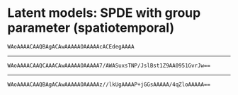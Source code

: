 # Latent models: SPDE with group parameter (spatiotemporal)

    WAoAAAACAAQBAgACAwAAAAAOAAAAAcACEdegAAAA

---

    WAoAAAACAAQCAAACAwAAAAAOAAAAA7/AWASuxsTNP/JslBst1Z9AA0951GvrJw==

---

    WAoAAAACAAQBAgACAwAAAAAOAAAAAz//lkUgAAAAP+jGGsAAAAA/4qZloAAAAA==

